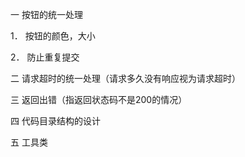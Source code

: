 一 按钮的统一处理

1．	按钮的颜色，大小

2．	防止重复提交

二 请求超时的统一处理（请求多久没有响应视为请求超时）

三 返回出错（指返回状态码不是200的情况）

四 代码目录结构的设计

五 工具类
